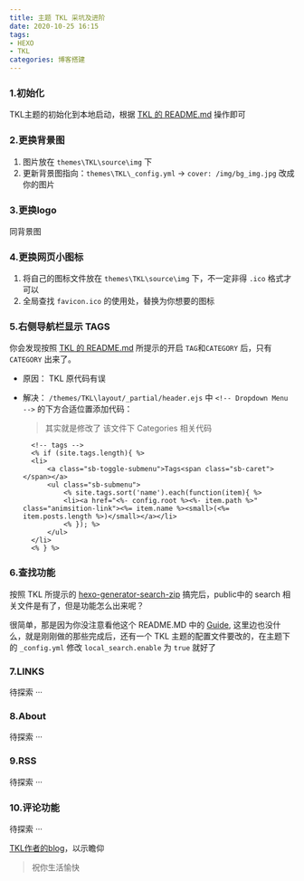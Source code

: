 ```yaml
---
title: 主题 TKL 采坑及进阶
date: 2020-10-25 16:15
tags: 
- HEXO
- TKL
categories: 博客搭建
---
```


### 1.初始化

TKL主题的初始化到本地启动，根据 [TKL 的 README.md](https://github.com/SuperKieran/TKL) 操作即可

### 2.更换背景图

1. 图片放在 `themes\TKL\source\img` 下
2. 更新背景图指向：`themes\TKL\_config.yml` -> `cover: /img/bg_img.jpg` 改成你的图片

### 3.更换logo

同背景图

### 4.更换网页小图标

1. 将自己的图标文件放在 `themes\TKL\source\img` 下，不一定非得 `.ico` 格式才可以
2. 全局查找 `favicon.ico` 的使用处，替换为你想要的图标

### 5.右侧导航栏显示 TAGS

你会发现按照 [TKL 的 README.md](https://github.com/SuperKieran/TKL) 所提示的开启 `TAG`和`CATEGORY` 后，只有 `CATEGORY` 出来了。

- 原因：
    TKL 原代码有误
- 解决：
    `/themes/TKL\layout/_partial/header.ejs` 中 `<!-- Dropdown Menu -->` 的下方合适位置添加代码：
    > 其实就是修改了 该文件下 Categories 相关代码

        <!-- tags -->
        <% if (site.tags.length){ %>
        <li>
            <a class="sb-toggle-submenu">Tags<span class="sb-caret"></span></a>
            <ul class="sb-submenu">
                <% site.tags.sort('name').each(function(item){ %>
                <li><a href="<%- config.root %><%- item.path %>" class="animsition-link"><%= item.name %><small>(<%= item.posts.length %>)</small></a></li>
                <% }); %>
            </ul>
        </li>
        <% } %>

### 6.查找功能

按照 TKL 所提示的 [hexo-generator-search-zip](https://github.com/SuperKieran/hexo-generator-search-zip) 搞完后，public中的 search 相关文件是有了，但是功能怎么出来呢？

很简单，那是因为你没注意看他这个 README.MD 中的  [Guide](https://go.kieran.top/post/45/), 这里边也没什么，就是刚刚做的那些完成后，还有一个 TKL 主题的配置文件要改的，在主题下的 `_config.yml` 修改 `local_search.enable` 为 `true` 就好了

### 7.LINKS

待探索 ···

### 8.About

待探索 ···

### 9.RSS

待探索 ···

### 10.评论功能

待探索 ···

[TKL作者的blog](https://go.kieran.top/)，以示瞻仰

>祝你生活愉快
